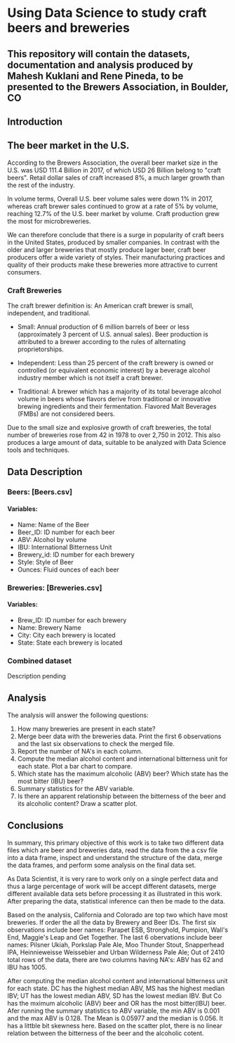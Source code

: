 # Using Data Science to study craft beers and breweries

## This repository will contain the datasets, documentation and analysis produced by Mahesh Kuklani and Rene Pineda, to be presented to the Brewers Association, in Boulder, CO


## Introduction

## The beer market in the U.S.

According to the Brewers Association, the overall beer market size in the U.S. was USD 111.4 Billion in 2017, of which USD 26 Billion belong to "craft beers". Retail dollar sales of craft increased 8%, a much larger growth than the rest of the industry. 

In volume terms, Overall U.S. beer volume sales were down 1% in 2017, whereas craft brewer sales continued to grow at a rate of 5% by volume, reaching 12.7% of the U.S. beer market by volume. Craft production grew the most for microbreweries.

We can therefore conclude that there is a surge in popularity of craft beers in the United States, produced by smaller companies. In contrast with the older and larger breweries that mostly produce lager beer, craft beer producers offer a wide variety of styles. Their manufacturing practices and quality of their products make these breweries more attractive to current consumers.

### Craft Breweries

The craft brewer definition is: An American craft brewer is small, independent, and traditional.

* Small: Annual production of 6 million barrels of beer or less (approximately 3 percent of U.S. annual sales). Beer production is attributed to a brewer according to the rules of alternating proprietorships.

* Independent: Less than 25 percent of the craft brewery is owned or controlled (or equivalent economic interest) by a beverage alcohol industry member which is not itself a craft brewer.

* Traditional: A brewer which has a majority of its total beverage alcohol volume in beers whose flavors derive from traditional or innovative brewing ingredients and their fermentation. Flavored Malt Beverages (FMBs) are not considered beers.

Due to the small size and explosive growth of craft breweries, the total number of breweries rose from 42 in 1978 to over 2,750 in 2012. This also produces a large amount of data, suitable to be analyzed with Data Science tools and techniques.

## Data Description

### Beers: [Beers.csv]
#### Variables:
* Name: Name of the Beer
* Beer_ID:  ID number for each beer
* ABV:  Alcohol by volume
* IBU:  International Bitterness Unit
* Brewery_id:  ID number for each brewery
* Style: Style of Beer
* Ounces:  Fluid ounces of each beer

### Breweries: [Breweries.csv]  
#### Variables:
* Brew_ID:  ID number for each brewery
* Name:  Brewery Name
* City:  City each brewery is located
* State:  State each brewery is located

### Combined dataset

Description pending

## Analysis

The analysis will answer the following questions:

1. How many breweries are present in each state?
2. Merge beer data with the breweries data. Print the first 6 observations and the last six observations to check the merged file.
3. Report the number of NA's in each column.
4. Compute the median alcohol content and international bitterness unit for each state. Plot a bar chart to compare.
5. Which state has the maximum alcoholic (ABV) beer? Which state has the most bitter (IBU) beer?
6. Summary statistics for the ABV variable.
7. Is there an apparent relationship between the bitterness of the beer and its alcoholic content? Draw a scatter plot.

## Conclusions

In summary, this primary objective of this work is to take two different data files which are beer and breweries data, read the data from the a csv file into a data frame, inspect and understand the structure of the data, merge the data frames, and perform some analysis on the final data set.

As Data Scientist, it is very rare to work only on a single perfect data and thus a large percentage of work will be accept different datasets, merge different available data sets before processing it as illustrated in this work. After preparing the data, statistical inference can then be made to the data. 

Based on the analysis, California and Colorado are top two which have most breweries. If order the all the data by Brewery and Beer IDs. The first six observations include beer names: Parapet ESB, Stronghold, Pumpion, Wall's End, Maggie's Leap and Get Together. The last 6 obervations include beer names: Pilsner Ukiah, Porkslap Pale Ale, Moo Thunder Stout, Snapperhead IPA, Heinnieweisse Weissebier and Urban Wilderness Pale Ale; Out of 2410 total rows of the data, there are two columns having NA's: ABV has 62 and IBU has 1005. 

After computing the median alcohol content and international bitterness unit for each state. DC has the highest median ABV, MS has the highest median IBV; UT has the lowest median ABV, SD has the lowest median IBV. But Co has the mximum alcoholic (ABV) beer and OR has the most bitter(IBU) beer. Afer running the summary statistics to ABV variable, the min ABV is 0.001 and the max ABV is 0.128. The Mean is 0.05977 and the median is 0.056. It has a littble bit skewness here. Based on the scatter plot, there is no linear relation between the bitterness of the beer and the alcoholic cotent.
